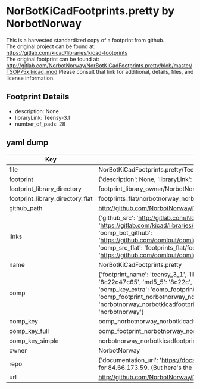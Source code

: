 # NorBotKiCadFootprints.pretty by NorbotNorway  
This is a harvested standardized copy of a footprint from github.  
The original project can be found at:  
https://gitlab.com/kicad/libraries/kicad-footprints  
The original footprint can be found at:
http://gitlab.com/NorbotNorway/NorBotKiCadFootprints.pretty/blob/master/TSOP75x.kicad_mod
Please consult that link for additional, details, files, and license information.  
## Footprint Details
* description: None  
* libraryLink: Teensy-3.1  
* number_of_pads: 28  
## yaml dump  
| Key | Value |  
| --- | --- |  
| file | NorBotKiCadFootprints.pretty/Teensy-3.1.kicad_mod |  
| footprint | {'description': None, 'libraryLink': 'Teensy-3.1', 'number_of_pads': 28} |  
| footprint_library_directory | footprint_library_owner/NorbotNorway_NorBotKiCadFootprints.pretty |  
| footprint_library_directory_flat | footprints_flat/norbotnorway_norbotkicadfootprints_teensy_3_1/working |  
| github_path | http://github.com/NorbotNorway/NorBotKiCadFootprints.pretty/blob/master/Teensy-3.1.kicad_mod |  
| links | {'github_src': 'http://gitlab.com/NorbotNorway/NorBotKiCadFootprints.pretty/blob/master/TSOP75x.kicad_mod', 'github_src_repo': 'https://gitlab.com/kicad/libraries/kicad-footprints', 'oomp_bot': 'footprints/norbotnorway_norbotkicadfootprints_teensy_3_1/working', 'oomp_bot_github': 'https://github.com/oomlout/oomlout_oomp_footprint_bot/tree/main/footprints/norbotnorway_norbotkicadfootprints_teensy_3_1/working', 'oomp_src_flat': 'footprints_flat/footprints_flat/norbotnorway_norbotkicadfootprints_teensy_3_1/working', 'oomp_src_flat_github': 'https://github.com/oomlout/oomlout_oomp_footprint_src/tree/main/footprints_flat/norbotnorway_norbotkicadfootprints_teensy_3_1/working'} |  
| name | NorBotKiCadFootprints.pretty |  
| oomp | {'footprint_name': 'teensy_3_1', 'library_name': 'norbotkicadfootprints', 'md5': '8c22c47c65db087be8d1f95ab9db3bae', 'md5_10': '8c22c47c65', 'md5_5': '8c22c', 'md5_6': '8c22c4', 'oomp_key': 'oomp_norbotnorway_norbotkicadfootprints_teensy_3_1', 'oomp_key_extra': 'oomp_footprint_norbotnorway_norbotkicadfootprints_teensy_3_1', 'oomp_key_full': 'oomp_footprint_norbotnorway_norbotkicadfootprints_teensy_3_1_8c22c4', 'oomp_key_simple': 'norbotnorway_norbotkicadfootprints_teensy_3_1', 'original_filename': 'NorBotKiCadFootprints.pretty/Teensy-3.1.kicad_mod', 'owner_name': 'norbotnorway'} |  
| oomp_key | oomp_norbotnorway_norbotkicadfootprints_teensy_3_1 |  
| oomp_key_full | oomp_footprint_norbotnorway_norbotkicadfootprints_teensy_3_1 |  
| oomp_key_simple | norbotnorway_norbotkicadfootprints_teensy_3_1 |  
| owner | NorbotNorway |  
| repo | {'documentation_url': 'https://docs.github.com/rest/overview/resources-in-the-rest-api#rate-limiting', 'message': "API rate limit exceeded for 84.66.173.59. (But here's the good news: Authenticated requests get a higher rate limit. Check out the documentation for more details.)"} |  
| url | http://github.com/NorbotNorway/NorBotKiCadFootprints.pretty |  

